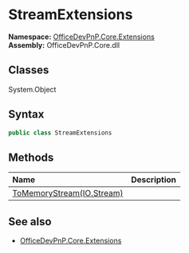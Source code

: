 # StreamExtensions

**Namespace:** [OfficeDevPnP.Core.Extensions](OfficeDevPnP.Core.Extensions.md)  
**Assembly:** OfficeDevPnP.Core.dll  
## Classes
System.Object  
## Syntax
```C#
public class StreamExtensions
```
## Methods
|**Name**|**Description**|
|:-----|:-----|
| [ToMemoryStream(IO.Stream)](StreamExtensionsToMemoryStreamIO.Stream.md) | 
## See also
- [OfficeDevPnP.Core.Extensions](OfficeDevPnP.Core.Extensions.md)
